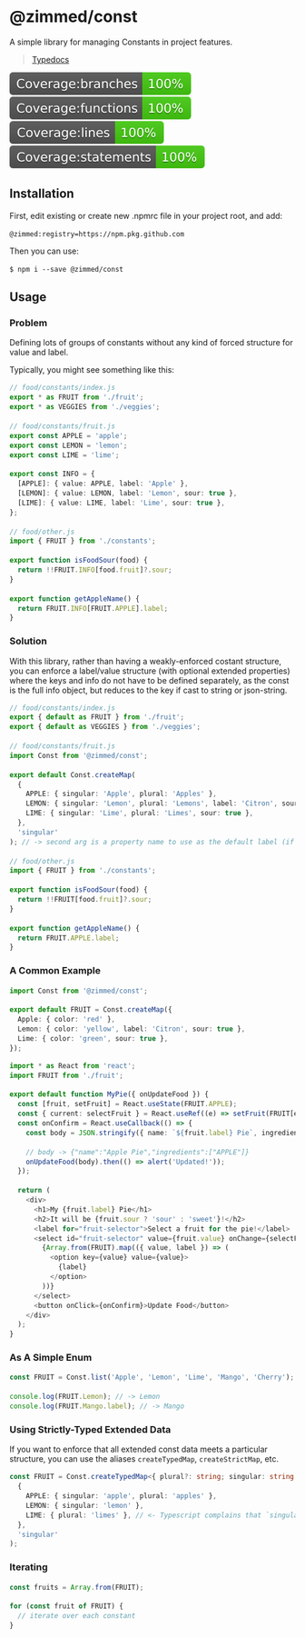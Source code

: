 # @zimmed/const

A simple library for managing Constants in project features.

> [Typedocs](docs/modules.md)

![Jest Branch Coverage](coverage/badge-branches.svg)
![Jest Function Coverage](coverage/badge-functions.svg)
![Jest Line Coverage](coverage/badge-lines.svg)
![Jest Statement Coverage](coverage/badge-statements.svg)

## Installation

First, edit existing or create new .npmrc file in your project root, and add:

`@zimmed:registry=https://npm.pkg.github.com`

Then you can use:

`$ npm i --save @zimmed/const`

## Usage

### Problem

Defining lots of groups of constants without any kind of forced structure for value and label.

Typically, you might see something like this:

```typescript
// food/constants/index.js
export * as FRUIT from './fruit';
export * as VEGGIES from './veggies';

// food/constants/fruit.js
export const APPLE = 'apple';
export const LEMON = 'lemon';
export const LIME = 'lime';

export const INFO = {
  [APPLE]: { value: APPLE, label: 'Apple' },
  [LEMON]: { value: LEMON, label: 'Lemon', sour: true },
  [LIME]: { value: LIME, label: 'Lime', sour: true },
};

// food/other.js
import { FRUIT } from './constants';

export function isFoodSour(food) {
  return !!FRUIT.INFO[food.fruit]?.sour;
}

export function getAppleName() {
  return FRUIT.INFO[FRUIT.APPLE].label;
}
```

### Solution

With this library, rather than having a weakly-enforced costant structure, you can enforce a label/value structure (with optional extended properties) where the keys and info do not have to be defined separately, as the const is the full info object, but reduces to the key if cast to string or json-string.

```typescript
// food/constants/index.js
export { default as FRUIT } from './fruit';
export { default as VEGGIES } from './veggies';

// food/constants/fruit.js
import Const from '@zimmed/const';

export default Const.createMap(
  {
    APPLE: { singular: 'Apple', plural: 'Apples' },
    LEMON: { singular: 'Lemon', plural: 'Lemons', label: 'Citron', sour: true },
    LIME: { singular: 'Lime', plural: 'Limes', sour: true },
  },
  'singular'
); // -> second arg is a property name to use as the default label (if none specified)

// food/other.js
import { FRUIT } from './constants';

export function isFoodSour(food) {
  return !!FRUIT[food.fruit]?.sour;
}

export function getAppleName() {
  return FRUIT.APPLE.label;
}
```

### A Common Example

```typescript
import Const from '@zimmed/const';

export default FRUIT = Const.createMap({
  Apple: { color: 'red' },
  Lemon: { color: 'yellow', label: 'Citron', sour: true },
  Lime: { color: 'green', sour: true },
});
```

```typescript
import * as React from 'react';
import FRUIT from './fruit';

export default function MyPie({ onUpdateFood }) {
  const [fruit, setFruit] = React.useState(FRUIT.APPLE);
  const { current: selectFruit } = React.useRef((e) => setFruit(FRUIT[e.target.value]));
  const onConfirm = React.useCallback(() => {
    const body = JSON.stringify({ name: `${fruit.label} Pie`, ingredients: [fruit] });

    // body -> {"name":"Apple Pie","ingredients":["APPLE"]}
    onUpdateFood(body).then(() => alert('Updated!'));
  });

  return (
    <div>
      <h1>My {fruit.label} Pie</h1>
      <h2>It will be {fruit.sour ? 'sour' : 'sweet'}!</h2>
      <label for="fruit-selector">Select a fruit for the pie!</label>
      <select id="fruit-selector" value={fruit.value} onChange={selectFruit}>
        {Array.from(FRUIT).map(({ value, label }) => (
          <option key={value} value={value}>
            {label}
          </option>
        ))}
      </select>
      <button onClick={onConfirm}>Update Food</button>
    </div>
  );
}
```

### As A Simple Enum

```typescript
const FRUIT = Const.list('Apple', 'Lemon', 'Lime', 'Mango', 'Cherry');

console.log(FRUIT.Lemon); // -> Lemon
console.log(FRUIT.Mango.label); // -> Mango
```

### Using Strictly-Typed Extended Data

If you want to enforce that all extended const data meets a particular structure, you can use the aliases `createTypedMap`, `createStrictMap`, etc.

```typescript
const FRUIT = Const.createTypedMap<{ plural?: string; singular: string }>()(
  {
    APPLE: { singular: 'apple', plural: 'apples' },
    LEMON: { singular: 'lemon' },
    LIME: { plural: 'limes' }, // <- Typescript complains that `singular` prop is missing
  },
  'singular'
);
```

### Iterating

```typescript
const fruits = Array.from(FRUIT);

for (const fruit of FRUIT) {
  // iterate over each constant
}
```
